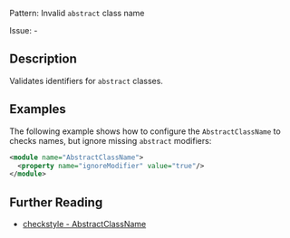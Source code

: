 Pattern: Invalid `abstract` class name

Issue: -

## Description

Validates identifiers for `abstract` classes.

## Examples

The following example shows how to configure the `AbstractClassName` to checks names, but ignore missing `abstract` modifiers: 


```xml
<module name="AbstractClassName">
  <property name="ignoreModifier" value="true"/>
</module>
```

## Further Reading

* [checkstyle - AbstractClassName](https://checkstyle.sourceforge.io/checks/naming/abstractclassname/abstractclassname.html#AbstractClassName)
